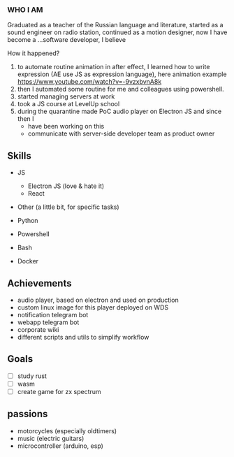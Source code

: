 ### WHO I AM

Graduated as a teacher of the Russian language and literature,
started as a sound engineer on radio station,
continued as a motion designer,
now I have become a ...software developer, I believe

How it happened? 

1. to automate routine animation in after effect, I learned how to write expression (AE use JS as expression language), here animation example https://www.youtube.com/watch?v=-9vzxbvnA8k
2. then I automated some routine for me and colleagues using powershell.
3. started managing servers at work
4. took a JS course at LevelUp school 
5. during the quarantine made PoC audio player on Electron JS and since then I
    - have been working on this
    - communicate with server-side developer team as product owner


## Skills

- JS
    - Electron JS (love & hate it)
    - React

- Other (a little bit, for specific tasks)
- Python 
- Powershell
- Bash
- Docker

## Achievements

- audio player, based on electron and used on production
- custom linux image for this player deployed on WDS
- notification telegram bot
- webapp telegram bot 
- corporate wiki
- different scripts and utils to simplify workflow

## Goals

- [ ] study rust
- [ ] wasm
- [ ] create game for zx spectrum

## passions

- motorcycles (especially oldtimers)
- music (electric guitars)
- microcontroller (arduino, esp)

